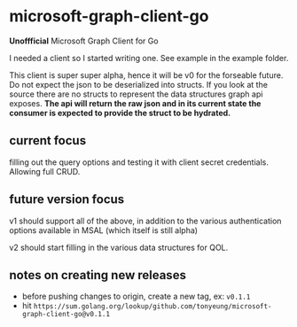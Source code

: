 # microsoft-graph-client-go
**Unoffficial** Microsoft Graph Client for Go

I needed a client so I started writing one.
See example in the example folder.

This client is super super alpha, hence it will be v0 for the forseable future. Do not expect the json to be deserialized into structs. If you look at the source there are no structs to represent the data structures graph api exposes. **The api will return the raw json and in its current state the consumer is expected to provide the struct to be hydrated.**

## current focus
filling out the query options and testing it with client secret credentials. Allowing full CRUD.

## future version focus

v1 should support all of the above, in addition to the various authentication options available in MSAL (which itself is still alpha)

v2 should start filling in the various data structures for QOL. 

## notes on creating new releases

* before pushing changes to origin, create a new tag, ex: `v0.1.1`
* hit `https://sum.golang.org/lookup/github.com/tonyeung/microsoft-graph-client-go@v0.1.1`